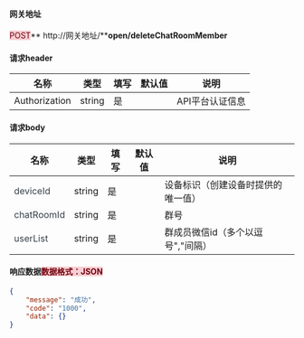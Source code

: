 #### 网关地址
<font style="background:#F8CED3;color:#70000D">POST</font>** http://网关地址/****open/deleteChatRoomMember**

#### 请求header
| **名称** | **类型** | **填写** | **默认值** | **说明** |
| --- | --- | --- | --- | --- |
| Authorization | string | 是 |  | API平台认证信息 |


#### 请求body
| **名称** | **类型** | **填写** | **默认值** | **说明** |
| --- | --- | --- | --- | --- |
| <font style="color:#364149;">deviceId</font> | string | 是 |  | 设备标识（创建设备时提供的唯一值） |
| <font style="color:#364149;background-color:#FAFAFA;">chatRoomId</font> | string | 是 |  | 群号 |
| <font style="color:#364149;background-color:#FFFFFF;">userList</font> | string | 是 |  | 群成员微信id（多个以逗号","间隔） |


#### 响应数据<font style="background:#F8CED3;color:#70000D">数据格式：JSON</font>
```json
{
    "message": "成功",
    "code": "1000",
    "data": {}
}
```

#### 
